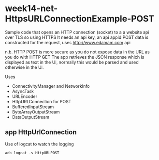 # week14-net-HttpsURLConnectionExample-POST
Sample code that opens an HTTP connection (socket) to a 
a website api over TLS so using HTTPS 
It needs an api key, an api appid POST data is constructed
for the request, uses <http://www.edamam.com> api 

n.b. HTTP POST is more secure as you do not expose data in the URL
as you do with HTTP GET
The app retrieves the JSON response  which
is displayed as text in the UI, normally this would be
parsed and used otherwise in the UI.

Uses 
* ConnectivityManager and NetworkInfo
* AsyncTask 
* URLEncoder
* HttpURLConnection for POST
* BufferedInputStream
* ByteArrayOutputStream
* DataOutputStream

## app HttpUrlConnection
Use of logcat to watch the logging
```
adb logcat -s HttpURLPOST
```
